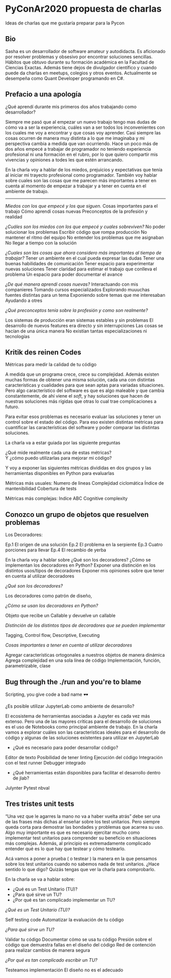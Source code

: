 # PyConAr2020 propuesta de charlas

Ideas de charlas que me gustaría preparar para la Pycon


## Bio

Sasha es un desarrollador de software amateur y autodidacta. Es aficionado por resolver problemas y obsesivo por encontrar soluciones sencillas. Hábitos que obtuvo durante su formación académica en la Facultad de Ciencias Exactas. Además tiene dejos de divulgador científico y cuando puede da charlas en meetups, colegios y otros eventos. Actualmente se desempeña como Quant Developer programando en C#.


## Prefacio a una apología

¿Qué aprendí durante mis primeros dos años trabajando como desarrollador?

Siempre me pasó que al empezar un nuevo trabajo tengo mas dudas de cómo va a ser la experiencia, cuáles van a ser todos los inconvenientes con los cuales me voy a encontrar y que cosas voy aprender. Casi siempre las cosas ocurren de manera muy distinta a lo que me imaginaba y mi perspectiva cambia a medida que van ocurriendo. Hace un poco más de dos años empecé a trabajar de programador no teniendo experiencia profesional ni una formación en el rubro, por lo que quiero compartir mis vivencias y opiniones a todes les que estén arrancando.


En la charla voy a hablar de los miedos, prejuicios y expectativas que tenía al iniciar mi trayecto profesional como programador. También voy hablar sobre cuales son las cosas que me parecen más importantes a tener en cuenta al momento de empezar a trabajar y a tener en cuenta en el ambiente de trabajo.

--------------------
*Miedos con los que empecé y los que siguen.*
Cosas importantes para el trabajo
Cómo aprendí cosas nuevas
Preconceptos de la profesión y realidad

*¿Cuáles son los miedos con los que empecé y cuales sobreviven?*
No poder solucionar los problemas
Escribir código que rompa producción
No mantener el ritmo del equipo
No entender los problemas que me asignaban
No llegar a tiempo con la solución

*¿Cuales son las cosas que ahora considero más importantes al tiempo de trabajar?*
Tener un ambiente en el cual pueda expresar las dudas
Tener una buenas habilidades de comunicación
Tener espacio para experimentar nuevas soluciones
Tener claridad para estimar el trabajo que conlleva el problema
Un espacio para poder documentar el avance

*¿De qué manera aprendí cosas nuevas?*
Interactuando con mis companieres
Tomando cursos especializados
Explorando muuuchas fuentes distintas para un tema
Exponiendo sobre temas que me interesaban
Ayudando a otres 

*¿Qué preconceptos tenía sobre la profesión y como son realmente?*

Los sistemas de producción eran sistemas estables y sin problemas
El desarrollo de nuevos features era directo y sin interrupciones
Las cosas se hacían de una única manera 
No existían tantas especializaciones ni tecnologías



## Kritik des reinen Codes


Métricas para medir la calidad de tu código

A medida que un programa crece, crece su complejidad. Además existen muchas formas de obtener una misma solución, cada una con distintas características y cualidades para que sean aptas para variadas situaciones. 
Pero algo característico del software es que es algo maleable y que cambia constantemente, de ahí viene el *soft*, y hay soluciones que hacen de nuestras soluciones más rígidas que otras lo cual trae complicaciones a futuro.

Para evitar esos problemas es necesario evaluar las soluciones y tener un control sobre el estado del código. Para eso existen distintas métricas para cuantificar las características del software y poder comparar las distintas soluciones.


La charla va a estar guiada por las siguiente preguntas

¿Qué mide realmente cada una de estas métricas?  
Y ¿cómo puedo utilizarlas para mejorar mi código?

Y voy a exponer las siguientes métricas divididas en dos grupos y  las herramientas disponibles en Python para evaluarlas

Métricas más usuales:
Numero de lineas
Complejidad ciclomática
Índice de mantenibilidad
Cobertura de tests

Métricas más complejas:
Indice ABC
Cognitive complexity




## Conozco un grupo de objetos que resuelven problemas

Los Decoradores:

Ep.1 El origen de una solución
Ep.2 El problema en la serpiente
Ep.3 Cuatro porciones para llevar
Ep.4 El recambio de yerba


En la charla voy a hablar sobre
¿Qué son los decoradores?
¿Cómo se implementan los decoradores en Python?
Exponer una distinción en los distintos usos/tipos de decoradores
Exponer mis opiniones sobre que tener en cuenta al utilizar decoradores


*¿Qué son los decoradores?*

Los decoradores como patrón de diseño, 

*¿Cómo se usan los decoradores en Python?*

Objeto que recibe un Callable y devuelve un callable

*Distinción de los distintos tipos de decoradores que se pueden implementar*

Tagging, Control flow, Descriptive, Executing

*Cosas importantes a tener en cuenta al utilizar decoradores*

Agregar características ortogonales a nuestros objetos de manera dinámica
Agrega complejidad en una sola línea de código
Implementación, función, parametrizable, clase



## Bug through the ./run and you're to blame
Scripting, you give code a bad name :dark_sunglasses:

¿Es posible utilizar JupyterLab como ambiente de desarrollo?

El ecosistema de herramientas asociadas a Jupyter es cada vez más extenso. Pero una de las mayores críticas para el desarrollo de soluciones es el  uso de Notebooks como principal ambiente de trabajo. En la charla vamos a explorar cuáles son las características ideales para el desarrollo de código y algunas de las soluciones existentes para utilizar en JupyterLab 


- ¿Qué es necesario para poder desarrollar código?

Editor de texto
Posibilidad de tener linting
Ejecución del código
Integración con el test runner
Debugger integrado

- ¿Qué herramientas están disponibles para facilitar el desarrollo dentro de jlab?

Julynter
Pytest nbval


## Tres tristes unit tests

“Una vez que le agarres la mano no va a haber vuelta atrás” debe ser una de las frases más dichas al enseñar sobre los test unitarios. Pero siempre queda corta para demostrar las bondades y problemas que acarrea su uso. Algo muy importante es que es necesario ejercitar mucho como implementar test unitarios para comprender su beneficio en situaciones más complejas. Además, al principio es extremadamente complicado entender qué es lo que hay que testear y cómo testearlo. 

Acá vamos a poner a prueba ( o testear ) la manera en la que pensamos sobre los test unitarios cuando no sabemos nada de test unitarios. ¿Hace sentido lo que digo? Quizás tengas que ver la charla para comprobarlo.


En la charla se va a hablar sobre:
- ¿Qué es un Test Unitario (TU)?
- ¿Para qué sirve un TU?
- ¿Por qué es tan complicado implementar un TU?

*¿Qué es un Test Unitario (TU)?*

Self testing code
Automatizar la evaluación de tu código 


*¿Para qué sirve un TU?*

Validar tu código
Documentar cómo se usa tu código
Presión sobre el código que demuestra fallas en el diseño del código
Red de contención para realizar cambios de manera segura

*¿Por qué es tan complicado escribir un TU?*

Testeamos implementación 
El diseño no es el adecuado 